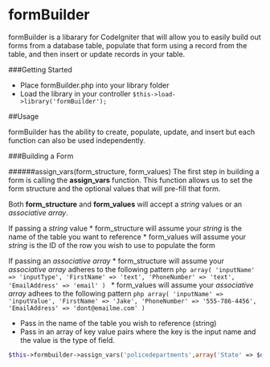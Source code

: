formBuilder
===========

formBuilder is a libarary for CodeIgniter that will allow you to easily build out forms from a database table, populate that form using a record from the table, and then insert or update records in your table.

###Getting Started

* Place formBuilder.php into your library folder
* Load the library in your controller ```$this->load->library('formBuilder');```


##Usage

formBuilder has the ability to create, populate, update, and insert but each function can also be used independently. 

###Building a Form

######assign_vars(form_structure, form_values)
The first step in building a form is calling the __assign_vars__ function. This function allows us to set the form structure and the optional values that will pre-fill that form.

Both __form_structure__ and __form_values__ will accept a *string* values or an *associative array*. 

If passing a *string* value
	* form_structure will assume your *string* is the name of the table you want to reference
	* form_values will assume your *string* is the ID of the row you wish to use to populate the form

If passing an *associative array*
	* form_structure will assume your *associative array* adheres to the following pattern
		```php
			array(
				'inputName' => 'inputType',
				'FirstName' => 'text',
				'PhoneNumber' => 'text',
				'EmailAddress' => 'email'
			)
		```
	* form_values will assume your *associative array* adhees to the following pattern
		```php
			array(
				'inputName' => 'inputValue',
				'FirstName' => 'Jake',
				'PhoneNumber' => '555-786-4456',
				'EmailAddress' => 'dont@emailme.com'
			)
		```

* Pass in the name of the table you wish to reference (string)
* Pass in an array of key value pairs where the key is the input name and the value is the type of field.

```php
$this->formbuilder->assign_vars('policedepartments',array('State' => $data["file_info"]["cubsData"]["Other"]["Loss Location State"],'City' => $data["file_info"]["cubsData"]["Other"]["Loss Location City"]));
``` 
